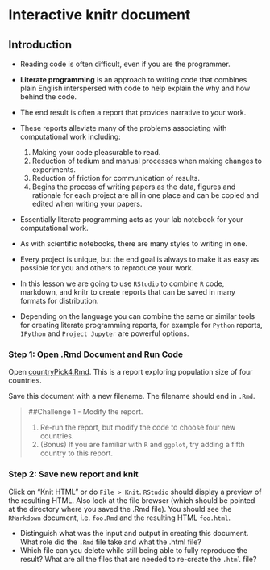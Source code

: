 # Interactive knitr document
## Introduction

* Reading code is often difficult, even if you are the programmer. 
* **Literate programming** is an approach to writing code that combines plain English interspersed with code to help explain the why and how behind the code. 
* The end result is often a report that provides narrative to your work. 
* These reports alleviate many of the problems associating with computational work including:

  1. Making your code pleasurable to read.
  1. Reduction of tedium and manual processes when making changes to experiments.
  1. Reduction of friction for communication of results.
  1. Begins the process of writing papers as the data, figures and rationale for each project are all in one place and can be copied and edited when writing your papers.

* Essentially literate programming acts as your lab notebook for your computational work.
* As with scientific notebooks, there are many styles to writing in one. 
* Every project is unique, but the end goal is always to make it as easy as possible for you and others to reproduce your work.

* In this lesson we are going to use `RStudio` to combine `R` code, markdown, and knitr to create reports that can be saved in many formats for distribution. 
* Depending on the language you can combine the same or similar tools for creating literate programming reports, for example for `Python` reports, `IPython` and `Project Jupyter` are powerful options.

### Step 1: Open .Rmd Document and Run Code

Open [countryPick4.Rmd](https://github.com/datacarpentry/rr-literate-programming/blob/gh-pages/files/lit-prog/countryPick4.Rmd). This is a report exploring population size of four countries.

Save this document with a new filename. The filename should end in `.Rmd`.

>##Challenge 1 - Modify the report. 
> 1. Re-run the report, but modify the code to choose four new countries. 
> 2. (Bonus) If you are familiar with `R` and `ggplot`, try adding a fifth country to this report.


### Step 2: Save new report and knit

Click on “Knit HTML” or do `File > Knit`. `RStudio` should display a preview of the resulting HTML. Also look at the file browser (which should be pointed at the directory where you saved the .Rmd file). You should see the `RMarkdown` document, i.e. `foo.Rmd` and the resulting HTML `foo.html`.

- Distinguish what was the input and output in creating this document. What role did the `.Rmd` file take and what the .html file?
- Which file can you delete while still being able to fully reproduce the result? What are all the files that are needed to re-create the `.html` file?

